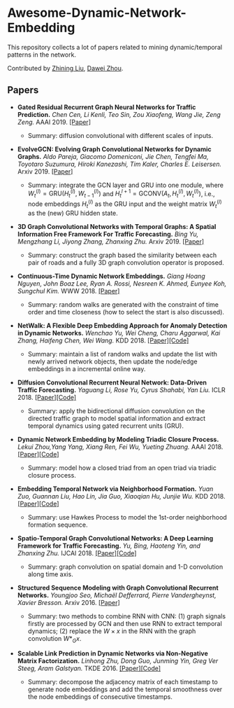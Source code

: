 # Awesome-Dynamic-Network-Embedding
This repository collects a lot of papers related to mining dynamic/temporal patterns in the network.

Contributed by [Zhining Liu](https://scholar.google.com/citations?user=Kk0-z5IAAAAJ&hl=zh-CN), [Dawei Zhou](http://www.public.asu.edu/~dzhou23/).

## Papers

[//]: #2019
- **Gated Residual Recurrent Graph Neural Networks for Traffic Prediction.**
 *Chen Cen, Li Kenli, Teo Sin, Zou Xiaofeng, Wang Jie, Zeng Zeng.* AAAI 2019. [[Paper]](https://oar.a-star.edu.sg/jspui/handle/123456789/3020)
  - Summary: diffusion convolutional with different scales of inputs.

- **EvolveGCN: Evolving Graph Convolutional Networks for Dynamic Graphs.**
  *Aldo Pareja, Giacomo Domeniconi, Jie Chen, Tengfei Ma, Toyotaro Suzumura, Hiroki Kanezashi, Tim Kaler, Charles E. Leisersen.* Arxiv 2019. [[Paper]](https://arxiv.org/abs/1902.10191)
  - Summary: integrate the GCN layer and GRU into one module, where $W_t^{(l)}= \text{GRU}(H_t^{(l)},W_{t-1}^{(l)})$ and $H_t^{l+1}=\text{GCONV}(A_t,H_t^{(l)},W_t^{(l)})$, i.e., node embeddings $H_t^{(l)}$ as the GRU input and the weight matrix $W_t^{(l)}$ as the (new) GRU hidden state.

- **3D Graph Convolutional Networks with Temporal Graphs: A Spatial Information Free Framework For Traffic Forecasting.**
  *Bing Yu, Mengzhang Li, Jiyong Zhang, Zhanxing Zhu.* Arxiv 2019. [[Paper]](https://arxiv.org/abs/1903.00919)
  - Summary: construct the graph based the similarity between each pair of roads and a fully 3D graph convolution operator is proposed.

[//]: #2018
- **Continuous-Time Dynamic Network Embeddings.**
  *Giang Hoang Nguyen, John Boaz Lee, Ryan A. Rossi, Nesreen K. Ahmed, Eunyee Koh, Sungchul Kim.* WWW 2018. [[Paper]](https://dl.acm.org/citation.cfm?id=3184558.3191526)
  - Summary: random walks are generated with the constraint of time order and time closeness (how to select the start is also discussed).
    
- **NetWalk: A Flexible Deep Embedding Approach for Anomaly Detection in Dynamic Networks.**
  *Wenchao Yu, Wei Cheng, Charu Aggarwal, Kai Zhang, Haifeng Chen, Wei Wang.* KDD 2018. [[Paper]](https://www.kdd.org/kdd2018/accepted-papers/view/netwalk-a-flexible-deep-embedding-approach-for-anomaly-detection-in-dynamic)[[Code]](https://github.com/chengw07/NetWalk)
  - Summary: maintain a list of random walks and update the list with newly arrived network objects, then update the node/edge embeddings in a incremental online way.
  
- **Diffusion Convolutional Recurrent Neural Network: Data-Driven Traffic Forecasting.**
  *Yaguang Li, Rose Yu, Cyrus Shahabi, Yan Liu.* ICLR 2018. [[Paper]](https://arxiv.org/abs/1707.01926)[[Code]](https://github.com/liyaguang/DCRNN)
  - Summary: apply the bidirectional diffusion convolution on the directed traffic graph to model spatial information and extract temporal dynamics using gated recurrent units (GRU).

- **Dynamic Network Embedding by Modeling Triadic Closure Process.**
  *Lekui Zhou,Yang Yang, Xiang Ren, Fei Wu, Yueting Zhuang.* AAAI 2018. [[Paper]](https://aaai.org/ocs/index.php/AAAI/AAAI18/paper/view/16572)[[Code]](https://github.com/luckiezhou/DynamicTriad)
  - Summary: model how a closed triad from an open triad via triadic closure process.

- **Embedding Temporal Network via Neighborhood Formation.** 
  *Yuan Zuo, Guannan Liu, Hao Lin, Jia Guo, Xiaoqian Hu, Junjie Wu.* KDD 2018. [[Paper]](https://zuoyuan.github.io/files/htne_kdd18.pdf)[[Code]](http://zuoyuan.github.io/files/htne.zip)
  - Summary: use Hawkes Process to model the 1st-order neighborhood formation sequence.

- **Spatio-Temporal Graph Convolutional Networks: A Deep Learning Framework for Traffic Forecasting.**
  *Yu, Bing, Haoteng Yin, and Zhanxing Zhu.* IJCAI 2018. [[Paper]](https://arxiv.org/abs/1709.04875)[[Code]](https://github.com/VeritasYin/STGCN_IJCAI-18)
  - Summary: graph convolution on spatial domain and 1-D convolution along time axis.

[//]: #2017

[//]: #2016
- **Structured Sequence Modeling with Graph Convolutional Recurrent Networks.**
  *Youngjoo Seo, Michaël Defferrard, Pierre Vandergheynst, Xavier Bresson.* Arxiv 2016. [[Paper]](https://arxiv.org/abs/1612.07659)
  - Summary: two methods to combine RNN with CNN: (1) graph signals firstly are processed by GCN and then use RNN to extract temporal dynamics; (2) replace the $W\times x$ in the RNN with the graph convolution $W*_Gx$.

- **Scalable Link Prediction in Dynamic Networks via Non-Negative Matrix Factorization.**
  *Linhong Zhu, Dong Guo, Junming Yin, Greg Ver Steeg, Aram Galstyan.* TKDE 2016. [[Paper]](https://arxiv.org/abs/1411.3675)[[Code]](https://github.com/linhongseba/Temporal-Network-Embedding)
  - Summary: decompose the adjacency matrix of each timestamp to generate node embeddings and add the temporal smoothness over the node embeddings of consecutive timestamps.
